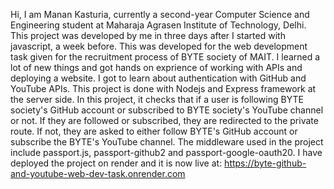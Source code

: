 Hi, I am Manan Kasturia, currently a second-year Computer Science and Engineering student at Maharaja Agrasen Institute of Technology, Delhi.
This project was developed by me in three days after I started with javascript, a week before. This was developed for the web development task given for the recruitment process of BYTE society of MAIT.
I learned a lot of new things and got hands on exprience of working with APIs and deploying a website. I got to learn about authentication with GitHub and YouTube APIs.
This project is done with Nodejs and Express framework at the server side.
In this project, it checks that if a user is following BYTE society's GitHub account or subscribed to BYTE society's YouTube channel or not. If they are followed or subscribed, they are redirected to the private route.
If not, they are asked to either follow BYTE's GitHub account or subscribe the BYTE's YouTube channel.
The middleware used in the project include passport.js, passport-github2 and passport-google-oauth20.
I have deployed the project on render and it is now live at: https://byte-github-and-youtube-web-dev-task.onrender.com
